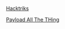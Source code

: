 [Hacktriks](https://book.hacktricks.xyz/welcome/readme)

[Payload All The THing](https://github.com/swisskyrepo/PayloadsAllTheThings)

